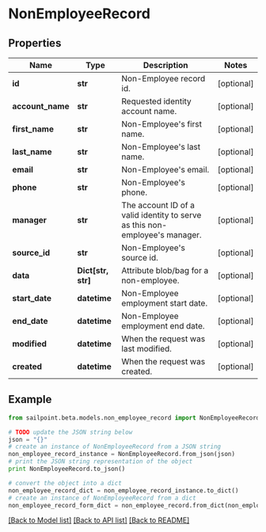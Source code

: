 # NonEmployeeRecord


## Properties

Name | Type | Description | Notes
------------ | ------------- | ------------- | -------------
**id** | **str** | Non-Employee record id. | [optional] 
**account_name** | **str** | Requested identity account name. | [optional] 
**first_name** | **str** | Non-Employee&#39;s first name. | [optional] 
**last_name** | **str** | Non-Employee&#39;s last name. | [optional] 
**email** | **str** | Non-Employee&#39;s email. | [optional] 
**phone** | **str** | Non-Employee&#39;s phone. | [optional] 
**manager** | **str** | The account ID of a valid identity to serve as this non-employee&#39;s manager. | [optional] 
**source_id** | **str** | Non-Employee&#39;s source id. | [optional] 
**data** | **Dict[str, str]** | Attribute blob/bag for a non-employee. | [optional] 
**start_date** | **datetime** | Non-Employee employment start date. | [optional] 
**end_date** | **datetime** | Non-Employee employment end date. | [optional] 
**modified** | **datetime** | When the request was last modified. | [optional] 
**created** | **datetime** | When the request was created. | [optional] 

## Example

```python
from sailpoint.beta.models.non_employee_record import NonEmployeeRecord

# TODO update the JSON string below
json = "{}"
# create an instance of NonEmployeeRecord from a JSON string
non_employee_record_instance = NonEmployeeRecord.from_json(json)
# print the JSON string representation of the object
print NonEmployeeRecord.to_json()

# convert the object into a dict
non_employee_record_dict = non_employee_record_instance.to_dict()
# create an instance of NonEmployeeRecord from a dict
non_employee_record_form_dict = non_employee_record.from_dict(non_employee_record_dict)
```
[[Back to Model list]](../README.md#documentation-for-models) [[Back to API list]](../README.md#documentation-for-api-endpoints) [[Back to README]](../README.md)


